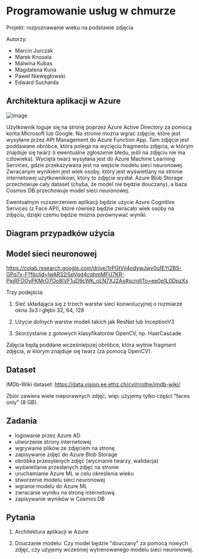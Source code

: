 # Programowanie usług w chmurze

Projekt: rozpoznawanie wieku na podstawie zdjęcia

Autorzy:
*   Marcin Jurczak
*   Marek Knosala
*   Malwina Kubas
*   Magdalena Kuna
*   Paweł Niewęgłowski
*   Edward Sucharda


## Architektura aplikacji w Azure

![Image](images/architekruta.png)

Użytkownik loguje się na stronę poprzez Azure Active Directory za pomocą konta Microsoft lub Google. Na stronie można wgrać zdjęcie, które jest wysyłane przez API Management do Azure Function App. Tam zdjęcie jest poddawane obróbce, która polega na wycięciu fragmentu zdjęcia, w którym znajduje się twarz (i ewentualne zgłoszenie błedu, jeśli na zdjęciu nie ma człowieka). Wycięta twarz wysyłana jest do Azure Machine Learning Services, gdzie przekazywana jest na wejście modelu sieci neuronowej. Zwracanym wynikiem jest wiek osoby, który jest wyświetlany na stronie internetowej użytkownikowi, który to zdjęcie wysłał. Azure Blob Storage przechowuje cały dataset (chyba, że model nie będzie douczany), a baza Cosmos DB przechowuje model sieci neuronowej.

Ewentualnym rozszerzeniem aplikacji będzie użycie Azure Cognitive Services (z Face API), które również będzie zwracało wiek osoby na zdjęciu, dzięki czemu będzie można porównywać wyniki.


## Diagram przypadków użycia

<do wstawienia>


## Model sieci neuronowej

https://colab.research.google.com/drive/1rPGtVji4odywJwv0ufEYi2BS-GPq7x-F?fbclid=IwAR32i5pVgd4cqhmMFU7KR-PjpRFOOyPKMrO7Oo8IVF1uD9cWK_oLN7XJ2As#scrollTo=ee0p1L0DpzXs

Trzy podejścia:
1. Sieć składająca się z trzech warstw sieci konwolucyjnej o rozmiarze okna 3x3 i głębii 32, 64, 128

2. Użycie dolnych warstw modeli takich jak ResNet lub InceptionV3

3. Skorzystanie z gotowych klasyfikatorów OpenCV, np. HaarCascade

Zdjęcia będą poddane wcześniejszej obróbce, która wytnie fragment zdjęcia, w którym znajduje się twarz (za pomocą OpenCV).


## Dataset

IMDb-Wiki dataset: https://data.vision.ee.ethz.ch/cvl/rrothe/imdb-wiki/

Zbiór zawiera wiele nieporawnych zdjęć, więc użyjemy tylko części "faces only" (8 GB).


## Zadania

*  logowanie przez Azure AD
*  utworzenie strony internetowej
*  wgrywanie plików ze zdjęciem na stronę
*  zapisywanie zdjęć do Azure Blob Storage
*  obróbka przesyłanych zdjęć (wycinanie twarzy, walidacja)
*  wyświetlanie przesłanych zdjęć na stronie
*  uruchamianie Azure ML w celu określenia wieku
*  stworzenie modelu sieci neuronowej
*  wgranie modelu do Azure ML
*  zwracanie wyniku na stronę internetową
*  zapisywanie wyników w Cosmos DB


## Pytania

1. Architektura aplikacji w Azure

2. Douczanie modelu: Czy model będzie "douczany" za pomocą nowych zdjęć, czy użyjemy wcześniej wytrenowanego modelu sieci neuronowej.
